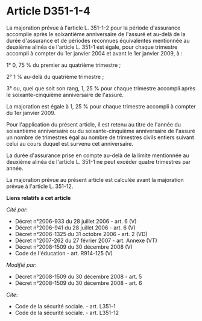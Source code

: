 # Article D351-1-4

La majoration prévue à l'article L. 351-1-2 pour la période d'assurance accomplie après le soixantième anniversaire de
l'assuré et au-delà de la durée d'assurance et de périodes reconnues équivalentes mentionnée au deuxième alinéa de l'article
L. 351-1 est égale, pour chaque trimestre accompli à compter du 1er janvier 2004 et avant le 1er janvier 2009, à : 

1° 0, 75 % du premier au quatrième trimestre ; 

2° 1 % au-delà du quatrième trimestre ; 

3° ou, quel que soit son rang, 1, 25 % pour chaque trimestre accompli après le soixante-cinquième anniversaire de l'assuré. 

La majoration est égale à 1, 25 % pour chaque trimestre accompli à compter du 1er janvier 2009. 

Pour l'application du présent article, il est retenu au titre de l'année du soixantième anniversaire ou du soixante-cinquième
anniversaire de l'assuré un nombre de trimestres égal au nombre de trimestres civils entiers suivant celui au cours duquel
est survenu cet anniversaire. 

La durée d'assurance prise en compte au-delà de la limite mentionnée au deuxième alinéa de l'article L. 351-1 ne peut excéder
quatre trimestres par année. 

La majoration prévue au présent article est calculée avant la majoration prévue à l'article L. 351-12.

**Liens relatifs à cet article**

_Cité par_:

  - Décret n°2006-933 du 28 juillet 2006 - art. 6 (V)
  - Décret n°2006-941 du 28 juillet 2006 - art. 6 (V)
  - Décret n°2006-1325 du 31 octobre 2006 - art. 2 (VD)
  - Décret n°2007-262 du 27 février 2007 - art. Annexe (VT)
  - Décret n°2008-1509 du 30 décembre 2008 (V)
  - Code de l'éducation - art. R914-125 (V)

_Modifié par_:

  - Décret n°2008-1509 du 30 décembre 2008 - art. 5
  - Décret n°2008-1509 du 30 décembre 2008 - art. 6

_Cite_:

  - Code de la sécurité sociale. - art. L351-1
  - Code de la sécurité sociale. - art. L351-12
